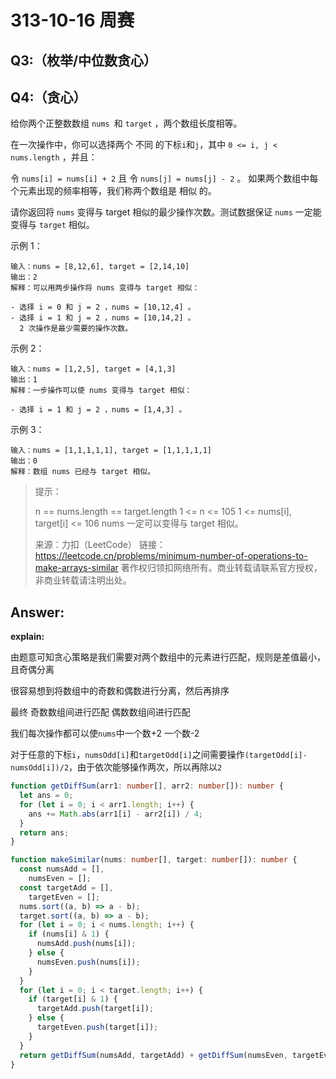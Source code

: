 # 313-10-16 周赛

## Q3:（枚举/中位数贪心）

## Q4:（贪心）

给你两个正整数数组 `nums `和 `target` ，两个数组长度相等。

在一次操作中，你可以选择两个 不同 的下标` i `和` j `，其中 `0 <= i, j < nums.length` ，并且：

令 `nums[i] = nums[i] + 2` 且
令 `nums[j] = nums[j] - 2` 。
如果两个数组中每个元素出现的频率相等，我们称两个数组是 相似 的。

请你返回将 `nums` 变得与 target 相似的最少操作次数。测试数据保证 `nums` 一定能变得与 `target` 相似。

示例 1：

```
输入：nums = [8,12,6], target = [2,14,10]
输出：2
解释：可以用两步操作将 nums 变得与 target 相似：

- 选择 i = 0 和 j = 2 ，nums = [10,12,4] 。
- 选择 i = 1 和 j = 2 ，nums = [10,14,2] 。
  2 次操作是最少需要的操作次数。
```

示例 2：

```
输入：nums = [1,2,5], target = [4,1,3]
输出：1
解释：一步操作可以使 nums 变得与 target 相似：

- 选择 i = 1 和 j = 2 ，nums = [1,4,3] 。
```

示例 3：

```
输入：nums = [1,1,1,1,1], target = [1,1,1,1,1]
输出：0
解释：数组 nums 已经与 target 相似。
```

> 提示：
>
> n == nums.length == target.length
> 1 <= n <= 105
> 1 <= nums[i], target[i] <= 106
> nums 一定可以变得与 target 相似。
>
> 来源：力扣（LeetCode）
> 链接：https://leetcode.cn/problems/minimum-number-of-operations-to-make-arrays-similar
> 著作权归领扣网络所有。商业转载请联系官方授权，非商业转载请注明出处。

## Answer:

**explain:**

由题意可知贪心策略是我们需要对两个数组中的元素进行匹配，规则是差值最小，且奇偶分离

很容易想到将数组中的奇数和偶数进行分离，然后再排序

最终 奇数数组间进行匹配 偶数数组间进行匹配

我们每次操作都可以使`nums`中一个数+2 一个数-2

对于任意的下标`i`，`numsOdd[i]`和`targetOdd[i]`之间需要操作`(targetOdd[i]-numsOdd[i])/2`，由于依次能够操作两次，所以再除以`2`

```ts
function getDiffSum(arr1: number[], arr2: number[]): number {
  let ans = 0;
  for (let i = 0; i < arr1.length; i++) {
    ans += Math.abs(arr1[i] - arr2[i]) / 4;
  }
  return ans;
}

function makeSimilar(nums: number[], target: number[]): number {
  const numsAdd = [],
    numsEven = [];
  const targetAdd = [],
    targetEven = [];
  nums.sort((a, b) => a - b);
  target.sort((a, b) => a - b);
  for (let i = 0; i < nums.length; i++) {
    if (nums[i] & 1) {
      numsAdd.push(nums[i]);
    } else {
      numsEven.push(nums[i]);
    }
  }
  for (let i = 0; i < target.length; i++) {
    if (target[i] & 1) {
      targetAdd.push(target[i]);
    } else {
      targetEven.push(target[i]);
    }
  }
  return getDiffSum(numsAdd, targetAdd) + getDiffSum(numsEven, targetEven);
}
```

